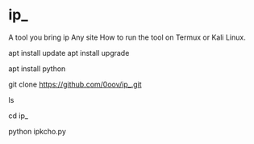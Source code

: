 # ip_


A tool you bring ip Any site 
How to run the tool on Termux or Kali Linux.

apt  install update apt  install upgrade

apt install python 

git clone https://github.com/0oov/ip_.git

ls 

cd ip_

python ipkcho.py



